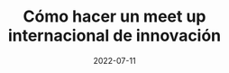 ---
episode: 51
date: "2022-07-11"
title: Cómo hacer un meet up internacional de innovación 
guest: Janma Bardi
business: Volcano Summit
category: Founder
description: En este capítulo platicamos con Janma Bardi, cofundadora de Volcano Summit, el meetup de innovación más grande de Guatemala. Charlamos sobre por qué asistir a eventos de networking para startups, mejores prácticas para desarrollarlos y cómo ofrecer experiencias fuera de lo común.
---